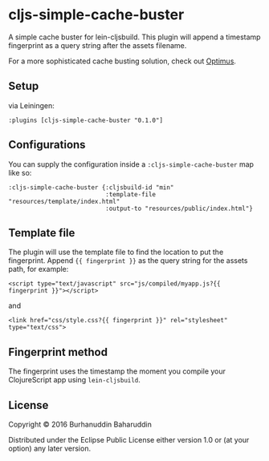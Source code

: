 # cljs-simple-cache-buster

A simple cache buster for lein-cljsbuild. This plugin will append a timestamp fingerprint as a query string after the assets filename.

For a more sophisticated cache busting solution, check out [Optimus](https://github.com/magnars/optimus).

## Setup

via Leiningen:

    :plugins [cljs-simple-cache-buster "0.1.0"]

## Configurations

You can supply the configuration inside a `:cljs-simple-cache-buster` map like so:

```
:cljs-simple-cache-buster {:cljsbuild-id "min"
                           :template-file "resources/template/index.html"
                           :output-to "resources/public/index.html"}
```

## Template file

The plugin will use the template file to find the location to put the fingerprint. Append `{{ fingerprint }}` as the query string for the assets path, for example:

    <script type="text/javascript" src="js/compiled/myapp.js?{{ fingerprint }}"></script>

and

    <link href="css/style.css?{{ fingerprint }}" rel="stylesheet" type="text/css">

## Fingerprint method

The fingerprint uses the timestamp the moment you compile your ClojureScript app using `lein-cljsbuild`.

## License

Copyright © 2016 Burhanuddin Baharuddin

Distributed under the Eclipse Public License either version 1.0 or (at
your option) any later version.
